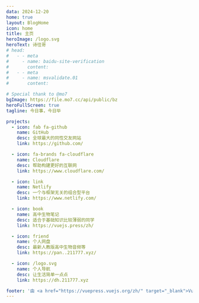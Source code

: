 ```yaml
---
data: 2024-12-20
home: true
layout: BlogHome
icon: home
title: 主页
heroImage: /logo.svg
heroText: 诗往哥
# head:
#   - - meta
#     - name: baidu-site-verification
#       content: 
#   - - meta
#     - name: msvalidate.01
#       content: 

# Special thank to @mo7
bgImage: https://file.mo7.cc/api/public/bz
heroFullScreen: true
tagline: 今日事，今日毕

projects:
  - icon: fab fa-github
    name: GitHub
    desc: 全球最大的同性交友网站
    link: https://github.com/

  - icon: fa-brands fa-cloudflare
    name: Cloudflare
    desc: 帮助构建更好的互联网
    link: https://www.cloudflare.com/

  - icon: link
    name: Netlify
    desc: 一个与框架无关的组合型平台
    link: https://www.netlify.com/

  - icon: book
    name: 高中生物笔记
    desc: 适合于基础知识比较薄弱的同学
    link: https://vuejs.press/zh/

  - icon: friend
    name: 个人网盘
    desc: 最新人教版高中生物音频等
    link: https://pan..211777.xyz/

  - icon: /logo.svg
    name: 个人导航
    desc: 让生活简单一点点
    link: https://dh.211777.xyz

footer: '由 <a href="https://vuepress.vuejs.org/zh/" target="_blank">VuePress</a> 强力驱动'
---
```

